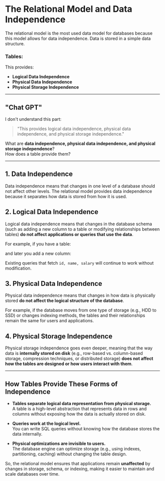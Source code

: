 # The Relational Model and Data Independence  

The relational model is the most used data model for databases because this model allows for data independence. Data is stored in a simple data structure.  

### Tables:  
This provides:  
- **Logical Data Independence**  
- **Physical Data Independence**  
- **Physical Storage Independence**  

---

## "Chat GPT"  

I don't understand this part:  
> "This provides logical data independence, physical data independence, and physical storage independence."

What are **data independence, physical data independence, and physical storage independence**?  
How does a table provide them?  

---

## 1. Data Independence  
Data independence means that changes in one level of a database should not affect other levels. The relational model provides data independence because it separates how data is stored from how it is used.  

## 2. Logical Data Independence  
Logical data independence means that changes in the database schema (such as adding a new column to a table or modifying relationships between tables) **do not affect applications or queries that use the data**.  

For example, if you have a table:  

and later you add a new column:  

Existing queries that fetch `id, name, salary` will continue to work without modification.  

## 3. Physical Data Independence  
Physical data independence means that changes in how data is physically stored **do not affect the logical structure of the database**.  

For example, if the database moves from one type of storage (e.g., HDD to SSD) or changes indexing methods, the tables and their relationships remain the same for users and applications.  

## 4. Physical Storage Independence  
Physical storage independence goes even deeper, meaning that the way data is **internally stored on disk** (e.g., row-based vs. column-based storage, compression techniques, or distributed storage) **does not affect how the tables are designed or how users interact with them**.  

---

## How Tables Provide These Forms of Independence  

- **Tables separate logical data representation from physical storage.**  
  A table is a high-level abstraction that represents data in rows and columns without exposing how the data is actually stored on disk.  

- **Queries work at the logical level.**  
  You can write SQL queries without knowing how the database stores the data internally.  

- **Physical optimizations are invisible to users.**  
  The database engine can optimize storage (e.g., using indexes, partitioning, caching) without changing the table design.  

So, the relational model ensures that applications remain **unaffected** by changes in storage, schema, or indexing, making it easier to maintain and scale databases over time.  
